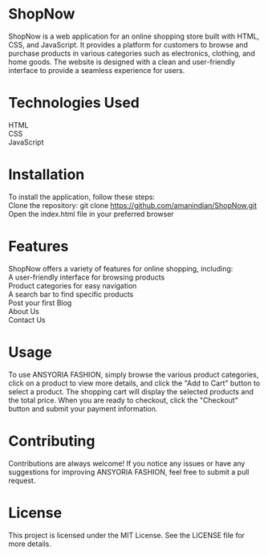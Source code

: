 # ShopNow  
ShopNow is a web application for an online shopping store built with HTML, CSS, and JavaScript. It provides a platform for customers to browse and purchase products in various categories such as electronics, clothing, and home goods. The website is designed with a clean and user-friendly interface to provide a seamless experience for users.  

# Technologies Used  
HTML  
CSS  
JavaScript  

# Installation  
To install the application, follow these steps:  
Clone the repository: git clone https://github.com/amanindian/ShopNow.git  
Open the index.html file in your preferred browser  

# Features  
ShopNow offers a variety of features for online shopping, including:  
A user-friendly interface for browsing products  
Product categories for easy navigation  
A search bar to find specific products  
Post your first Blog   
About Us  
Contact Us  
<!-- The ability to add products to a shopping cart
A shopping cart that displays the selected products and total price
The ability to checkout and submit payment information 
-->

# Usage   
To use ANSYORIA FASHION, simply browse the various product categories, click on a product to view more details, and click the "Add to Cart" button to select a product. The shopping cart will display the selected products and the total price. When you are ready to checkout, click the "Checkout" button and submit your payment information.

# Contributing  
Contributions are always welcome! If you notice any issues or have any suggestions for improving ANSYORIA FASHION, feel free to submit a pull request. 

# License   
This project is licensed under the MIT License. See the LICENSE file for more details.  
